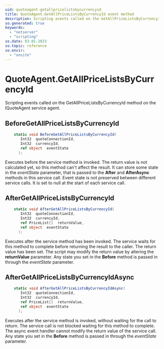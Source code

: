 ```yaml
---
uid: quoteagent-getallpricelistsbycurrencyid
title: QuoteAgent.GetAllPriceListsByCurrencyId event method
description: Scripting events called on the GetAllPriceListsByCurrencyId method on the QuoteAgent service agent.
so.generated: true
keywords:
  - "netserver"
  - "scripting"
so.date: 03.01.2023
so.topic: reference
so.envir:
  - "onsite"
---
```

# QuoteAgent.GetAllPriceListsByCurrencyId

Scripting events called on the <see cref='M:SuperOffice.CRM.Services.IQuoteAgent.GetAllPriceListsByCurrencyId'>GetAllPriceListsByCurrencyId</see> method on the <see cref='IQuoteAgent'>IQuoteAgent</see>  service agent.

## BeforeGetAllPriceListsByCurrencyId
```cs
    static void BeforeGetAllPriceListsByCurrencyId(
       Int32  quoteConnectionId,
       Int32  currencyId,
       ref object  eventState
      );
```
Executes before the service method is invoked.
The return value is not calculated yet, so this method can't affect the result.
It can store some state in the *eventState* parameter, that is passed to the **After** and **AfterAsync** methods in this service call.
Event state is not preserved between different service calls. It is set to null at the start of each service call.
## AfterGetAllPriceListsByCurrencyId
```cs
    static void AfterGetAllPriceListsByCurrencyId(
       Int32  quoteConnectionId,
       Int32  currencyId,
       ref PriceList[]  returnValue,
       ref object  eventState
      );
```
Executes after the service method has been invoked. The service waits for this method to complete before returning the result to the caller.
The return value has been set. The script may modify the return value by altering the **returnValue** parameter.
Any state you set in the **Before** method is passed in through the *eventState* parameter.
## AfterGetAllPriceListsByCurrencyIdAsync
```cs
    static void AfterGetAllPriceListsByCurrencyIdAsync(
       Int32  quoteConnectionId,
       Int32  currencyId,
       ref PriceList[]  returnValue,
       ref object  eventState
      );
```
Executes after the service method is invoked, without waiting for the call to return.
The service call is not blocked waiting for this method to complete.
The async event handler cannot modify the return value of the service call.
Any state you set in the **Before** method is passed in through the *eventState* parameter.

